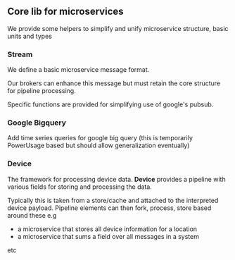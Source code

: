 ## Core lib for microservices

We provide some helpers to simplify and unify microservice structure,
basic units and types

### Stream

We define a basic microservice message format.

Our brokers can enhance this message but must retain the core structure for pipeline processing.

Specific functions are provided for simplifying use of google's pubsub.

### Google Bigquery

Add time series queries for google big query
(this is temporarily PowerUsage based but should allow generalization eventually)

### Device

The framework for processing device data. 
**Device** provides a pipeline with various fields for storing and processing the data.

Typically this is taken from a store/cache and attached to the interpreted device payload.
Pipeline elements can then fork, process, store based around these 
e.g 
* a microservice that stores all device information for a location
* a microservice that sums a field over all messages in a system

etc
